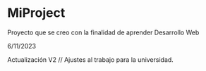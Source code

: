 # MiProject

Proyecto que se creo con la finalidad de aprender Desarrollo Web

6/11/2023

Actualización V2 
// Ajustes al trabajo para la universidad.
